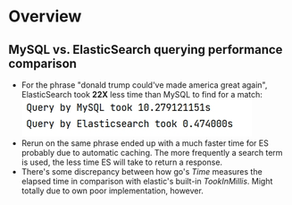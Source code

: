 # Overview
## MySQL vs. ElasticSearch querying performance comparison
* For the phrase "donald trump could've made america great again", ElasticSearch took **22X** less time than MySQL to find for a match:
![mysql vs. elastic search querying performance](query_benchmark_results.jpg "MySQL vs. ElasticSearch querying performance")
* Rerun on the same phrase ended up with a much faster time for ES probably due to automatic caching. The more frequently a search term is used, the less time ES will take to return a response.
* There's some discrepancy between how go's *Time* measures the elapsed time in comparison with elastic's built-in *TookInMillis*. Might totally due to own poor implementation, however.
